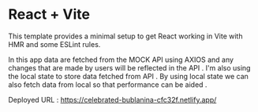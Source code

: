 # React + Vite

This template provides a minimal setup to get React working in Vite with HMR and some ESLint rules.

In this app data are fetched from the MOCK API using AXIOS and any changes that are made by users will be reflected in the API . I'm also using the local state to store data fetched from API . By using local state we can also fetch data from local so that performance can be aided .

Deployed URL : https://celebrated-bublanina-cfc32f.netlify.app/
